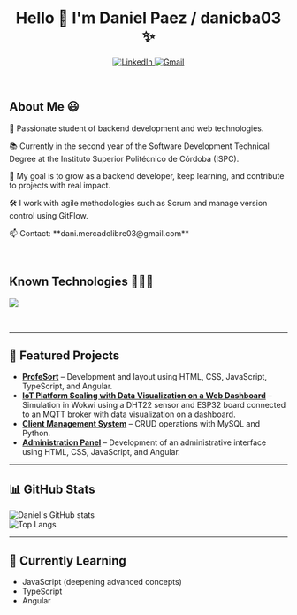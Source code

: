 <h1 align="center">Hello 👋 I'm Daniel Paez / danicba03 ✨ </h1> 

<p align="center">
  <a href="https://www.linkedin.com/in/daniel-nicolás-paez-1132252b8" target="_blank">
    <img src="https://img.shields.io/badge/LinkedIn-0077B5?style=for-the-badge&logo=linkedin&logoColor=white" alt="LinkedIn"/>
  </a>
  <a href="mailto:dani.mercadolibre03@gmail.com" target="_blank">
    <img src="https://img.shields.io/badge/Gmail-D14836?style=for-the-badge&logo=gmail&logoColor=white" alt="Gmail"/>
  </a>
</p>
<br>

<h2>About Me 😃</h2>
<!--Intro start-->
<p align="left">
<p>🚀 Passionate student of backend development and web technologies.</p>
<p>📚 Currently in the second year of the Software Development Technical Degree at the Instituto Superior Politécnico de Córdoba (ISPC).</p>
<p>🎯 My goal is to grow as a backend developer, keep learning, and contribute to projects with real impact.</p>
<p>🛠 I work with agile methodologies such as Scrum and manage version control using GitFlow.</p>
📫 Contact: **dani.mercadolibre03@gmail.com**
</p>
<!--Intro end-->
<br>

<h2>Known Technologies 👨🏻‍💻</h2>
<!--tech stack icons-->
<p align="left">
  <a href="https://skillicons.dev">
    <img src="https://skillicons.dev/icons?i=py,mysql,html,css,git,github,js,ts,angular,linux,ubuntu&perline=12" />
  </a>
</p>
<br>

<div id="projects">

---

## 📌 Featured Projects
- **[ProfeSort](https://github.com/ProCoders-ISPC/ProfeSort)** – Development and layout using HTML, CSS, JavaScript, TypeScript, and Angular.
- **[IoT Platform Scaling with Data Visualization on a Web Dashboard](https://wokwi.com/projects/413413392235150337)** – Simulation in Wokwi using a DHT22 sensor and ESP32 board connected to an MQTT broker with data visualization on a dashboard.
- **[Client Management System](URL_AQUI)** – CRUD operations with MySQL and Python.  
- **[Administration Panel](URL_AQUI)** – Development of an administrative interface using HTML, CSS, JavaScript, and Angular.

---

## 📊 GitHub Stats
![Daniel's GitHub stats](https://github-readme-stats.vercel.app/api?username=danicba03&show_icons=true&theme=tokyonight)  
![Top Langs](https://github-readme-stats.vercel.app/api/top-langs/?username=danicba03&layout=compact&theme=tokyonight)

---

## 🎯 Currently Learning
- JavaScript (deepening advanced concepts)
- TypeScript
- Angular
